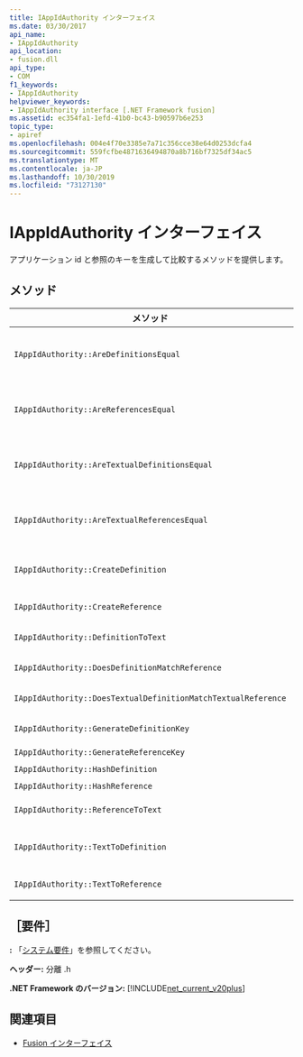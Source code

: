 ```yaml
---
title: IAppIdAuthority インターフェイス
ms.date: 03/30/2017
api_name:
- IAppIdAuthority
api_location:
- fusion.dll
api_type:
- COM
f1_keywords:
- IAppIdAuthority
helpviewer_keywords:
- IAppIdAuthority interface [.NET Framework fusion]
ms.assetid: ec354fa1-1efd-41b0-bc43-b90597b6e253
topic_type:
- apiref
ms.openlocfilehash: 004e4f70e3385e7a71c356cce38e64d0253dcfa4
ms.sourcegitcommit: 559fcfbe4871636494870a8b716bf7325df34ac5
ms.translationtype: MT
ms.contentlocale: ja-JP
ms.lasthandoff: 10/30/2019
ms.locfileid: "73127130"
---
```

# <a name="iappidauthority-interface"></a>IAppIdAuthority インターフェイス
アプリケーション id と参照のキーを生成して比較するメソッドを提供します。  
  
## <a name="methods"></a>メソッド  
  
|メソッド|説明|  
|------------|-----------------|  
|`IAppIdAuthority::AreDefinitionsEqual`|指定した2つの[IDefinitionAppId](idefinitionappid-interface.md)インスタンスが等しいかどうかを示す値を取得します。 フラグ値 IAPPIDAUTHORITY_ARE_DEFINITIONS_EQUAL_FLAG_IGNORE_VERSION を渡して、それぞれのバージョン情報を無視することができます。|  
|`IAppIdAuthority::AreReferencesEqual`|指定した2つの[IReferenceAppId](ireferenceappid-interface.md)インスタンスが等しいかどうかを示す値を取得します。 フラグ値 IAPPIDAUTHORITY_ARE_REFERENCES_EQUAL_FLAG_IGNORE_VERSION を渡して、それぞれのバージョン情報を無視することができます。|  
|`IAppIdAuthority::AreTextualDefinitionsEqual`|指定した2つの文字列定義が等しいかどうかを示す値を取得します。 フラグ値 IAPPIDAUTHORITY_ARE_DEFINITIONS_EQUAL_FLAG_IGNORE_VERSION を渡して、それぞれのバージョン情報を無視することができます。|  
|`IAppIdAuthority::AreTextualReferencesEqual`|指定した2つの文字列参照が等しいかどうかを示す値を取得します。 フラグ値 IAPPIDAUTHORITY_ARE_REFERENCES_EQUAL_FLAG_IGNORE_VERSION を渡して、それぞれのバージョン情報を無視することができます。|  
|`IAppIdAuthority::CreateDefinition`|現在のスコープ内のアセンブリを表す、新しく生成された `IDefinitionAppId` インスタンスへのインターフェイスポインターを取得します。|  
|`IAppIdAuthority::CreateReference`|現在のスコープ内のアセンブリを表す、新しく作成された `IReferenceAppId` へのインターフェイスポインターを取得します。|  
|`IAppIdAuthority::DefinitionToText`|指定したフラグ値を使用して、指定した `IDefinitionAppId`の文字列バージョンを取得します。|  
|`IAppIdAuthority::DoesDefinitionMatchReference`|指定した `IDefinitionAppId` と `IReferenceAppId` が同じアセンブリを表しているかどうかを示す値を取得します。|  
|`IAppIdAuthority::DoesTextualDefinitionMatchTextualReference`|指定した定義文字列と参照文字列が同じアセンブリを表しているかどうかを示す値を取得します。|  
|`IAppIdAuthority::GenerateDefinitionKey`|指定された `IDefinitionAppId` インスタンスを表す文字列キーを取得します。|  
|`IAppIdAuthority::GenerateReferenceKey`|指定された `IReferenceAppId` インスタンスを表す文字列キーを取得します。|  
|`IAppIdAuthority::HashDefinition`|指定された `IDefinitionAppId` インスタンスのハッシュキーを取得します。|  
|`IAppIdAuthority::HashReference`|指定された `IReferenceAppId` インスタンスのハッシュキーを取得します。|  
|`IAppIdAuthority::ReferenceToText`|指定したフラグ値を使用して、指定した `IReferenceAppId`の文字列バージョンを取得します。|  
|`IAppIdAuthority::TextToDefinition`|指定した文字列キーによって参照されるアセンブリを表す `IDefinitionAppId` インスタンスへのインターフェイスポインターを取得します。|  
|`IAppIdAuthority::TextToReference`|指定した文字列キーによって参照されるアセンブリを表す `IReferenceAppId` インスタンスへのインターフェイスポインターを取得します。|  
  
## <a name="requirements"></a>［要件］  
 **:** 「[システム要件](../../get-started/system-requirements.md)」を参照してください。  
  
 **ヘッダー:** 分離 .h  
  
 **.NET Framework のバージョン:** [!INCLUDE[net_current_v20plus](../../../../includes/net-current-v20plus-md.md)]  
  
## <a name="see-also"></a>関連項目

- [Fusion インターフェイス](fusion-interfaces.md)
